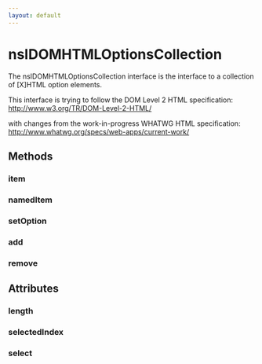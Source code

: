 ```yaml
---
layout: default
---
```


# nsIDOMHTMLOptionsCollection #

The nsIDOMHTMLOptionsCollection interface is the interface to a
collection of [X]HTML option elements.

This interface is trying to follow the DOM Level 2 HTML specification:
http://www.w3.org/TR/DOM-Level-2-HTML/

with changes from the work-in-progress WHATWG HTML specification:
http://www.whatwg.org/specs/web-apps/current-work/


## Methods ##

### item ###

### namedItem ###

### setOption ###

### add ###

### remove ###

## Attributes ##

### length ###

### selectedIndex ###

### select ###
